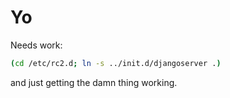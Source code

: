 Yo
==

Needs work:

```bash
(cd /etc/rc2.d; ln -s ../init.d/djangoserver .)
```

and just getting the damn thing working.
